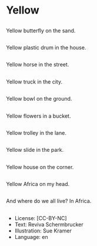 # Yellow

##
Yellow butterfly on the
sand.

##
Yellow plastic drum in
the house.

##
Yellow horse in the
street.

##
Yellow truck in the city.

##
Yellow bowl on the
ground.

##
Yellow flowers in a
bucket.

##
Yellow trolley in the
lane.

##
Yellow slide in the park.

##
Yellow house on the
corner.

##
Yellow Africa on my
head.

##
And where do we all
live?
In Africa.

##
* License: [CC-BY-NC]
* Text: Reviva Schermbrucker
* Illustration: Sue Kramer
* Language: en
